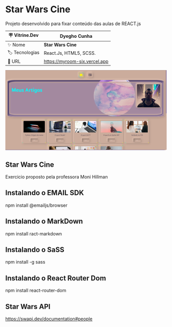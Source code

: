 # Star Wars Cine 

Projeto desenvolvido para fixar conteúdo das aulas de REACT.js

| :placard: Vitrine.Dev |**Dyegho Cunha**
| -------------  | --- |
| :sparkles: Nome        | **Star Wars Cine**
| :label: Tecnologias | React.Js, HTML5, SCSS.
| :rocket: URL         | https://myroom-six.vercel.app


<!-- Inserir imagem com a #vitrinedev ao final do link -->
![](https://github.com/DyeghoCunha/myroom/blob/master/capaMYRoom.png#vitrinedev)


## Star Wars Cine

Exercicio proposto pela professora Moni Hillman 



## Instalando o EMAIL SDK

npm install @emailjs/browser 

## Instalando o MarkDown

npm install ract-markdown

## Instalando o SaSS

npm install -g sass

## Instalando o React Router Dom

npm install react-router-dom

## Star Wars API 

https://swapi.dev/documentation#people